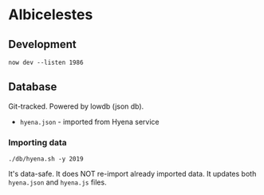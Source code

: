 # Albicelestes

## Development

`now dev --listen 1986`

## Database

Git-tracked. Powered by lowdb (json db).

- `hyena.json` - imported from Hyena service

### Importing data

`./db/hyena.sh -y 2019`

It's data-safe. It does NOT re-import already imported data.
It updates both `hyena.json` and `hyena.js` files.
